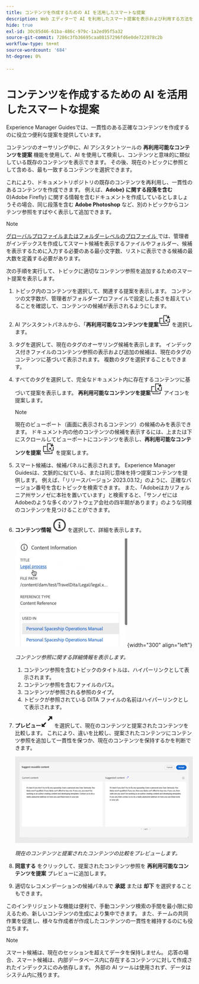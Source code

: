 ```yaml
---
title: コンテンツを作成するための AI を活用したスマートな提案
description: Web エディターで AI を利用したスマート提案を表示および利用する方法を説明します。
hide: true
exl-id: 30c85d46-61ba-486c-979c-1a2ed95f5a32
source-git-commit: 7286c3fb36695caa08157296fd6e0de722078c2b
workflow-type: tm+mt
source-wordcount: '684'
ht-degree: 0%

---
```


# コンテンツを作成するための AI を活用したスマートな提案

Experience Manager Guidesでは、一貫性のある正確なコンテンツを作成するのに役立つ便利な提案を提供しています。

コンテンツのオーサリング中に、AI アシスタントツールの **再利用可能なコンテンツを提案** 機能を使用して、AI を使用して検索し、コンテンツと意味的に類似している既存のコンテンツを表示できます。 その後、現在のトピックに参照として含める、最も一致するコンテンツを選択できます。

これにより、ドキュメントリポジトリの既存のコンテンツを再利用し、一貫性のあるコンテンツを作成できます。 例えば、**Adobe&rbrace; に関する段落を含む** 0&rbrace;Adobe Firefly&rbrace; に関する情報を含むドキュメントを作成しているとしましょう **&#x200B;**&#x200B;その場合、同じ段落を含む **Adobe Photoshop** など、別のトピックからコンテンツ参照をすばやく表示して追加できます。
>[!NOTE]
>
> [ グローバルプロファイルまたはフォルダーレベルのプロファイル ](/help/product-guide/cs-install-guide/conf-folder-level.md#conf-ai-smart-suggestions) では、管理者がインデックスを作成してスマート候補を表示するファイルやフォルダー、候補を表示するために入力する必要のある最小文字数、リストに表示できる候補の最大数を定義する必要があります。

次の手順を実行して、トピックに適切なコンテンツ参照を追加するためのスマート提案を表示します。


1. トピック内のコンテンツを選択して、関連する提案を表示します。 コンテンツの文字数が、管理者がフォルダープロファイルで設定した長さを超えていることを確認して、コンテンツの候補が表示されるようにします。
1. AI アシスタントパネルから、「**再利用可能なコンテンツを提案**![ai は再利用可能なコンテンツアイコンを提案 ](./images/ai-suggest-reusable-content-icon.svg) を選択します。

1. タグを選択して、現在のタグのオーサリング候補を表示します。  インデックス付きファイルのコンテンツ参照の表示および追加の候補は、現在のタグのコンテンツに基づいて表示されます。 複数のタグを選択することもできます。


1. すべてのタグを選択して、完全なドキュメント内に存在するコンテンツに基づいて提案を表示します。  **再利用可能なコンテンツを提案**![ai は、適切な一致が見つかったコンテンツの横に表示される、再利用可能なコンテンツのアイコン ](./images/ai-suggest-reusable-content-icon.svg) アイコンを提案します。



   >[!NOTE]
   >
   > 現在のビューポート（画面に表示されるコンテンツ）の候補のみを表示できます。 ドキュメント内の他のコンテンツの候補を表示するには、上または下にスクロールしてビューポートにコンテンツを表示し、**再利用可能なコンテンツを提案** ![ai は再利用可能なコンテンツ アイコン ](./images/ai-suggest-reusable-content-icon.svg) を提案します。


1. スマート候補は、候補パネルに表示されます。  Experience Manager Guidesは、文脈的に似ている、または同じ意味を持つ提案コンテンツを提供します。 例えば、「リリースバージョン 2023.03.12」のように、正確なバージョン番号を含むトピックを検索できます。 また、「Adobeはカリフォルニア州サンノゼに本社を置いています」と検索すると、「サンノゼにはAdobeのような多くのソフトウェア会社の四半期があります」のような同様のコンテンツを見つけることができます。
1. **コンテンツ情報** ![ コンテンツ情報 ](images/smart-suggestions-content-info-icon.svg) を選択して、詳細を表示します。

   ![ コンテンツ情報パネル ](images/smart-suggestions-content-information.png){width="300" align="left"}

   *コンテンツ参照に関する詳細情報を表示します。*

   1. コンテンツ参照を含むトピックのタイトルは、ハイパーリンクとして表示されます。
   1. コンテンツ参照を含むファイルのパス。
   1. コンテンツが参照される参照のタイプ。
   1. トピックが参照されている DITA ファイルの名前はハイパーリンクとして表示されます。
1. **プレビュー**![ プレビューアイコン ](./images/expand-icon.svg) を選択して、現在のコンテンツと提案されたコンテンツを比較します。 これにより、違いを比較し、提案されたコンテンツにコンテンツ参照を追加して一貫性を保つか、現在のコンテンツを保持するかを判断できます。

   ![ 再利用可能なコンテンツプレビューの提案 ](images/ai-assistant-suggest-reusable-content.png)

   *現在のコンテンツと提案されたコンテンツの比較をプレビューします。*

1. **同意する** をクリックして、提案されたコンテンツ参照を **再利用可能なコンテンツを提案** プレビューに追加します。
1. 適切なレコメンデーションの候補パネルで **承認** または **却下** を選択することもできます。


このインテリジェントな機能は便利で、手動コンテンツ検索の手間を最小限に抑えるため、新しいコンテンツの生成により集中できます。 また、チームの共同作業を促進し、様々な作成者が作成したコンテンツの一貫性を維持するのにも役立ちます。

>[!NOTE]
>
>スマート候補は、現在のセッションを超えてデータを保持しません。 応答の場合、スマート候補は、内部データベース内に存在するコンテンツに対して作成されたインデックスにのみ依存します。 外部の AI ツールは使用されず、データはシステム内に残ります。
